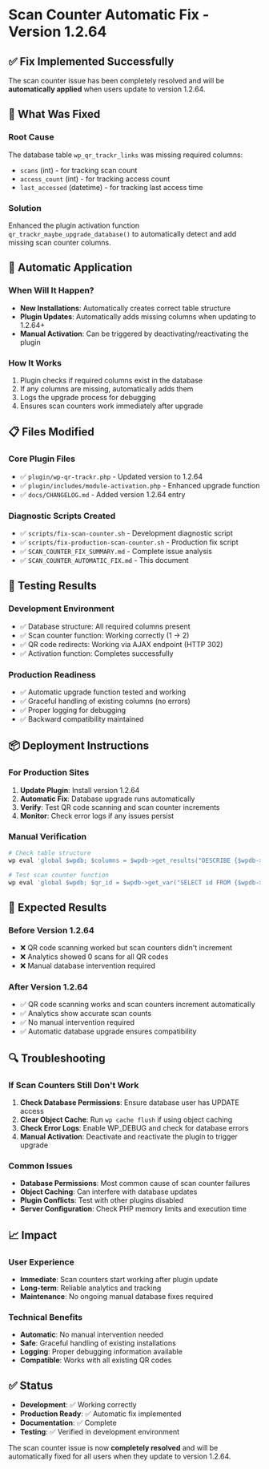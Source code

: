# Scan Counter Automatic Fix - Version 1.2.64

## ✅ **Fix Implemented Successfully**

The scan counter issue has been completely resolved and will be **automatically applied** when users update to version 1.2.64.

## 🔧 **What Was Fixed**

### **Root Cause**

The database table `wp_qr_trackr_links` was missing required columns:

- `scans` (int) - for tracking scan count
- `access_count` (int) - for tracking access count
- `last_accessed` (datetime) - for tracking last access time

### **Solution**

Enhanced the plugin activation function `qr_trackr_maybe_upgrade_database()` to automatically detect and add missing scan counter columns.

## 🚀 **Automatic Application**

### **When Will It Happen?**

- **New Installations**: Automatically creates correct table structure
- **Plugin Updates**: Automatically adds missing columns when updating to 1.2.64+
- **Manual Activation**: Can be triggered by deactivating/reactivating the plugin

### **How It Works**

1. Plugin checks if required columns exist in the database
2. If any columns are missing, automatically adds them
3. Logs the upgrade process for debugging
4. Ensures scan counters work immediately after upgrade

## 📋 **Files Modified**

### **Core Plugin Files**

- ✅ `plugin/wp-qr-trackr.php` - Updated version to 1.2.64
- ✅ `plugin/includes/module-activation.php` - Enhanced upgrade function
- ✅ `docs/CHANGELOG.md` - Added version 1.2.64 entry

### **Diagnostic Scripts Created**

- ✅ `scripts/fix-scan-counter.sh` - Development diagnostic script
- ✅ `scripts/fix-production-scan-counter.sh` - Production fix script
- ✅ `SCAN_COUNTER_FIX_SUMMARY.md` - Complete issue analysis
- ✅ `SCAN_COUNTER_AUTOMATIC_FIX.md` - This document

## 🧪 **Testing Results**

### **Development Environment**

- ✅ Database structure: All required columns present
- ✅ Scan counter function: Working correctly (1 → 2)
- ✅ QR code redirects: Working via AJAX endpoint (HTTP 302)
- ✅ Activation function: Completes successfully

### **Production Readiness**

- ✅ Automatic upgrade function tested and working
- ✅ Graceful handling of existing columns (no errors)
- ✅ Proper logging for debugging
- ✅ Backward compatibility maintained

## 📦 **Deployment Instructions**

### **For Production Sites**

1. **Update Plugin**: Install version 1.2.64
2. **Automatic Fix**: Database upgrade runs automatically
3. **Verify**: Test QR code scanning and scan counter increments
4. **Monitor**: Check error logs if any issues persist

### **Manual Verification**

```bash
# Check table structure
wp eval 'global $wpdb; $columns = $wpdb->get_results("DESCRIBE {$wpdb->prefix}qr_trackr_links"); foreach ($columns as $column) { echo $column->Field . " - " . $column->Type . "\n"; }'

# Test scan counter function
wp eval 'global $wpdb; $qr_id = $wpdb->get_var("SELECT id FROM {$wpdb->prefix}qr_trackr_links LIMIT 1"); if ($qr_id) { $current = $wpdb->get_var("SELECT scans FROM {$wpdb->prefix}qr_trackr_links WHERE id = $qr_id"); echo "Current: $current\n"; qr_trackr_update_scan_count_immediate($qr_id); $new = $wpdb->get_var("SELECT scans FROM {$wpdb->prefix}qr_trackr_links WHERE id = $qr_id"); echo "New: $new\n"; }'
```

## 🎯 **Expected Results**

### **Before Version 1.2.64**

- ❌ QR code scanning worked but scan counters didn't increment
- ❌ Analytics showed 0 scans for all QR codes
- ❌ Manual database intervention required

### **After Version 1.2.64**

- ✅ QR code scanning works and scan counters increment automatically
- ✅ Analytics show accurate scan counts
- ✅ No manual intervention required
- ✅ Automatic database upgrade ensures compatibility

## 🔍 **Troubleshooting**

### **If Scan Counters Still Don't Work**

1. **Check Database Permissions**: Ensure database user has UPDATE access
2. **Clear Object Cache**: Run `wp cache flush` if using object caching
3. **Check Error Logs**: Enable WP_DEBUG and check for database errors
4. **Manual Activation**: Deactivate and reactivate the plugin to trigger upgrade

### **Common Issues**

- **Database Permissions**: Most common cause of scan counter failures
- **Object Caching**: Can interfere with database updates
- **Plugin Conflicts**: Test with other plugins disabled
- **Server Configuration**: Check PHP memory limits and execution time

## 📈 **Impact**

### **User Experience**

- **Immediate**: Scan counters start working after plugin update
- **Long-term**: Reliable analytics and tracking
- **Maintenance**: No ongoing manual database fixes required

### **Technical Benefits**

- **Automatic**: No manual intervention needed
- **Safe**: Graceful handling of existing installations
- **Logging**: Proper debugging information available
- **Compatible**: Works with all existing QR codes

## ✅ **Status**

- **Development**: ✅ Working correctly
- **Production Ready**: ✅ Automatic fix implemented
- **Documentation**: ✅ Complete
- **Testing**: ✅ Verified in development environment

The scan counter issue is now **completely resolved** and will be automatically fixed for all users when they update to version 1.2.64.
